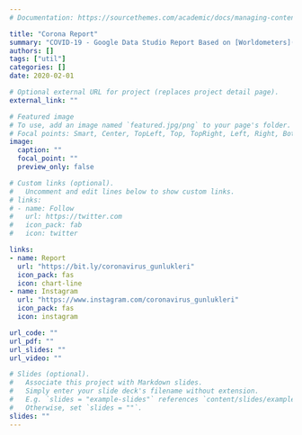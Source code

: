 ```yaml
---
# Documentation: https://sourcethemes.com/academic/docs/managing-content/

title: "Corona Report"
summary: "COVID-19 - Google Data Studio Report Based on [Worldometers](https://www.worldometers.info/coronavirus/) and [Wikipedia](https://en.wikipedia.org/wiki/2019%E2%80%9320_coronavirus_pandemic)"
authors: []
tags: ["util"]
categories: []
date: 2020-02-01

# Optional external URL for project (replaces project detail page).
external_link: ""

# Featured image
# To use, add an image named `featured.jpg/png` to your page's folder.
# Focal points: Smart, Center, TopLeft, Top, TopRight, Left, Right, BottomLeft, Bottom, BottomRight.
image:
  caption: ""
  focal_point: ""
  preview_only: false

# Custom links (optional).
#   Uncomment and edit lines below to show custom links.
# links:
# - name: Follow
#   url: https://twitter.com
#   icon_pack: fab
#   icon: twitter

links:
- name: Report
  url: "https://bit.ly/coronavirus_gunlukleri"
  icon_pack: fas
  icon: chart-line
- name: Instagram
  url: "https://www.instagram.com/coronavirus_gunlukleri"
  icon_pack: fas
  icon: instagram

url_code: ""
url_pdf: ""
url_slides: ""
url_video: ""

# Slides (optional).
#   Associate this project with Markdown slides.
#   Simply enter your slide deck's filename without extension.
#   E.g. `slides = "example-slides"` references `content/slides/example-slides.md`.
#   Otherwise, set `slides = ""`.
slides: ""
---
```

